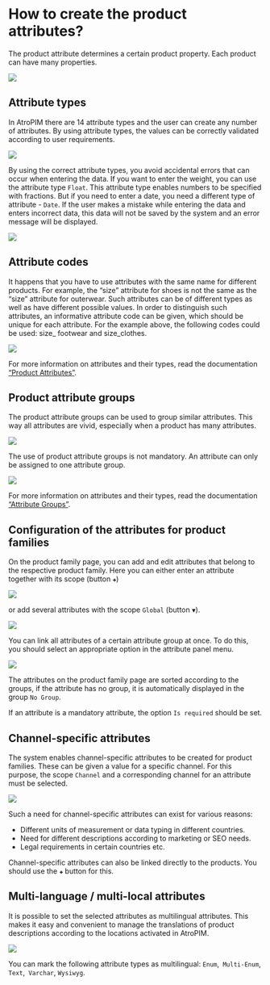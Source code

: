 # How to create the product attributes?

The product attribute determines a certain product property. Each product can have many properties.

![](../_assets/how-tos/how-to-create-the-product-attributes/image19.png)

## Attribute types

In AtroPIM there are 14 attribute types and the user can create any number of attributes. By using attribute types, the values ​​can be correctly validated according to user requirements.

![](../_assets/how-tos/how-to-create-the-product-attributes/image53.png)

By using the correct attribute types, you avoid accidental errors that can occur when entering the data. If you want to enter the weight, you can use the attribute type `Float`. This attribute type enables numbers to be specified with fractions. But if you need to enter a date, you need a different type of attribute - `Date`. If the user makes a mistake while entering the data and enters incorrect data, this data will not be saved by the system and an error message will be displayed.

![](../_assets/how-tos/how-to-create-the-product-attributes/image27.png)

## Attribute codes

It happens that you have to use attributes with the same name for different products. For example, the “size” attribute for shoes is not the same as the “size” attribute for outerwear. Such attributes can be of different types as well as have different possible values. In order to distinguish such attributes, an informative attribute code can be given, which should be unique for each attribute. For the example above, the following codes could be used: size\_ footwear and size\_clothes.

![](../_assets/how-tos/how-to-create-the-product-attributes/image7.png)

For more information on attributes and their types, read the documentation [“Product Attributes”](../user-guide/attributes.md).

## Product attribute groups 

The product attribute groups can be used to group similar attributes. This way all attributes are vivid, especially when a product has many attributes.

![](../_assets/how-tos/how-to-create-the-product-attributes/image23.png)

The use of product attribute groups is not mandatory. An attribute can only be assigned to one attribute group.

![](../_assets/how-tos/how-to-create-the-product-attributes/image25.png)

For more information on attributes and their types, read the documentation [“Attribute Groups”](../user-guide/attribute-groups.md).

## Configuration of the attributes for product families

On the product family page, you can add and edit attributes that belong to the respective product family. Here you can either enter an attribute together with its scope (button `✚`)

![](../_assets/how-tos/how-to-create-the-product-attributes/image15.png)

or add several attributes with the scope `Global` (button ` ▼ `).

![](../_assets/how-tos/how-to-create-the-product-attributes/image1.png)

You can link all attributes of a certain attribute group at once. To do this, you should select an appropriate option in the attribute panel menu.

![](../_assets/how-tos/how-to-create-the-product-attributes/image39.png)

The attributes on the product family page are sorted according to the groups, if the attribute has no group, it is automatically displayed in the group `No Group`.

If an attribute is a mandatory attribute, the option `Is required` should be set.

## Channel-specific attributes

The system enables channel-specific attributes to be created for product families. These can be given a value for a specific channel. For this purpose, the scope `Channel` and a corresponding channel for an attribute must be selected.

![](../_assets/how-tos/how-to-create-the-product-attributes/image41.png)

Such a need for channel-specific attributes can exist for various reasons:

- Different units of measurement or data typing in different countries.
- Need for different descriptions according to marketing or SEO needs.
- Legal requirements in certain countries etc.

Channel-specific attributes can also be linked directly to the products. You should use the `✚` button for this.

## Multi-language / multi-local attributes

It is possible to set the selected attributes as multilingual attributes. This makes it easy and convenient to manage the translations of product descriptions according to the locations activated in AtroPIM.

![](../_assets/how-tos/how-to-create-the-product-attributes/image34.png)

You can mark the following attribute types as multilingual: `Enum`,` Multi-Enum`, `Text`,` Varchar`, `Wysiwyg`.
